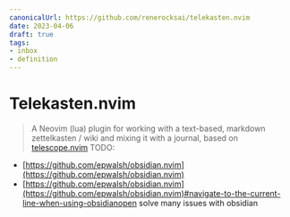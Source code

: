 ```yaml
---
canonicalUrl: https://github.com/renerocksai/telekasten.nvim
date: 2023-04-06
draft: true
tags:
- inbox
- definition
---
```


# Telekasten.nvim

> A Neovim (lua) plugin for working with a text-based, markdown zettelkasten / wiki and mixing it with a journal, based on [telescope.nvim](./telescope.nvim.md)
TODO:

- [https://github.com/epwalsh/obsidian.nvim](https://github.com/epwalsh/obsidian.nvim)
- [https://github.com/epwalsh/obsidian.nvim](https://github.com/epwalsh/obsidian.nvim)#navigate-to-the-current-line-when-using-obsidianopen
  solve many issues with obsidian